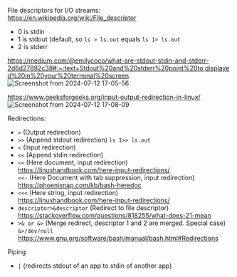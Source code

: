 File descriptors for I/O streams:\
https://en.wikipedia.org/wiki/File_descriptor

- 0 is stdin
- 1 is stdout (default, so ```ls > ls.out``` equals ```ls 1> ls.out```
- 2 is stderr

https://medium.com/@emilycoco/what-are-stdout-stdin-and-stderr-2d6d27892c38#:~:text=Stdout%20and%20stderr%20point%20to,displayed%20in%20your%20terminal%20screen.
![Screenshot from 2024-07-12 17-05-56](https://github.com/user-attachments/assets/8748eece-d960-423d-8a3e-2d4a78c4d986)

https://www.geeksforgeeks.org/input-output-redirection-in-linux/
![Screenshot from 2024-07-12 17-08-09](https://github.com/user-attachments/assets/b8fea078-45b8-4068-9e2f-d8219eb0d790)

Redirections:

- ```>``` (Output redirection)
- ```>>``` (Append stdout redirection) ```ls 1>> ls.out```
- ```<``` (Input redirection)
- ```<<``` (Append stdin redirection)
- ```<<``` (Here document, input redirection)\
  https://linuxhandbook.com/here-input-redirections/ \
  ```<<-``` (Here Document with tab suppression, input redirection) \
  https://phoenixnap.com/kb/bash-heredoc
- ```<<<``` (Here string, input redirection)\
  https://linuxhandbook.com/here-input-redirections/
- ```descriptor>&descriptor``` (Redirect to file descriptor)\
  https://stackoverflow.com/questions/818255/what-does-21-mean
- ```>& or &>``` (Merge redirect, descriptor 1 and 2 are merged. Special case) ```&>/dev/null```
  https://www.gnu.org/software/bash/manual/bash.html#Redirections

Piping
- ```|``` (redirects stdout of an app to stdin of another app)
